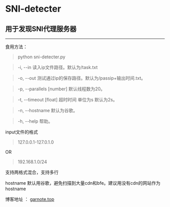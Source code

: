 # SNI-detecter
## 用于发现SNI代理服务器
---
食用方法：
> python sni-detecter.py


> -i, --in 读入ip文件路径。默认为/task.txt

> -o, --out 测试通过ip的保存路径。默认为/passip+输出时间.txt。

> -p, --parallels [number] 默认线程数为20。

> -t, --timeout [float] 超时时间 单位为s 默认为2s。

> -n, --hostname 默认为谷歌。

> -h, --help 帮助。




input文件的格式
> 127.0.0.1-127.0.1.0

OR

> 192.168.1.0/24 

 支持两格式混合，支持多行

hostname 默认用谷歌，避免扫描到大量cdn和bfe。建议用没有cdn的网站作为hostname

博客地址 ： [garnote.top](http://garnote.top)
